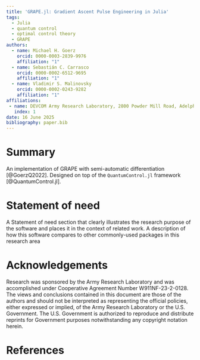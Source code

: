 ```yaml
---
title: 'GRAPE.jl: Gradient Ascent Pulse Engineering in Julia'
tags:
  - Julia
  - quantum control
  - optimal control theory
  - GRAPE
authors:
  - name: Michael H. Goerz
    orcid: 0000-0003-2839-9976
    affiliation: "1"
  - name: Sebastián C. Carrasco
    orcid: 0000-0002-6512-9695
    affiliation: "1"
  - name: Vladimir S. Malinovsky
    orcid: 0000-0002-0243-9282
    affiliation: "1"
affiliations:
 - name: DEVCOM Army Research Laboratory, 2800 Powder Mill Road, Adelphi, MD 20783, United States
   index: 1
date: 16 June 2025
bibliography: paper.bib
---
```


# Summary

An implementation of GRAPE with semi-automatic differentiation [@GoerzQ2022]. Designed on top of the `QuantumControl.jl` framework [@QuantumControl.jl].

# Statement of need

A Statement of need section that clearly illustrates the research purpose of the software and places it in the context of related work. A description of how this software compares to other commonly-used packages in this research area

# Acknowledgements

Research was sponsored by the Army Research Laboratory and was accomplished under Cooperative Agreement Number
W911NF-23-2-0128. The views and conclusions contained in this document are those of the authors and should not be interpreted as representing the official policies, either expressed or implied, of the Army Research Laboratory or the U.S. Government. The U.S. Government is authorized to reproduce and distribute reprints for Government purposes notwithstanding any copyright notation herein.

# References
